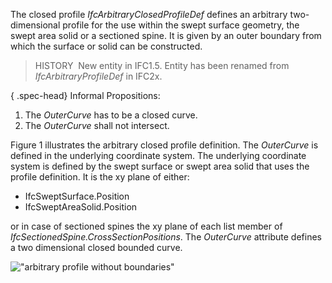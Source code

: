 The closed profile _IfcArbitraryClosedProfileDef_ defines an arbitrary two-dimensional profile for the use within the swept surface geometry, the swept area solid or a sectioned spine. It is given by an outer boundary from which the surface or solid can be constructed.

> HISTORY&nbsp; New entity in IFC1.5. Entity has been renamed from _IfcArbitraryProfileDef_ in IFC2x.

{ .spec-head}
Informal Propositions:

1. The _OuterCurve_ has to be a closed curve.
2. The _OuterCurve_ shall not intersect.

Figure 1 illustrates the arbitrary closed profile definition. The _OuterCurve_ is defined in the underlying coordinate system. The underlying coordinate system is defined by the swept surface or swept area solid that uses the profile definition. It is the xy plane of either:

* IfcSweptSurface.Position
* IfcSweptAreaSolid.Position

or in case of sectioned spines the xy plane of each list member of _IfcSectionedSpine.CrossSectionPositions_. The _OuterCurve_ attribute defines a two dimensional closed bounded curve.

!["arbitrary profile without boundaries"](../../../../../../figures/ifcarbitraryprofiledef-layout1.gif "Figure 1 &mdash; Arbitrary closed profile")
